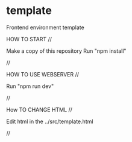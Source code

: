 # template
Frontend environment template

HOW TO START //

Make a copy of this repository
Run "npm install"

//

HOW TO USE WEBSERVER //

Run "npm run dev"

//

How TO CHANGE HTML //

Edit html in the ../src/template.html

//